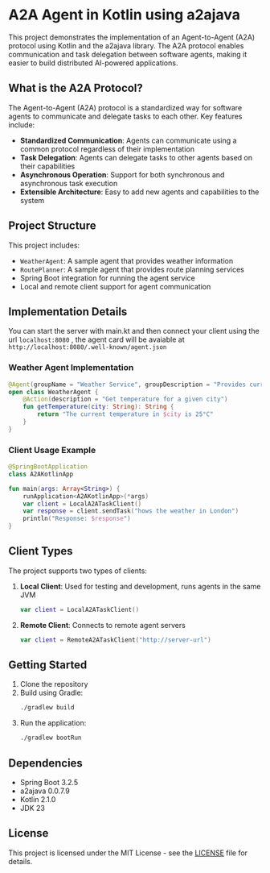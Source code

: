 # A2A Agent in Kotlin using a2ajava

This project demonstrates the implementation of an Agent-to-Agent (A2A) protocol using Kotlin and the a2ajava library. The A2A protocol enables communication and task delegation between software agents, making it easier to build distributed AI-powered applications.

## What is the A2A Protocol?

The Agent-to-Agent (A2A) protocol is a standardized way for software agents to communicate and delegate tasks to each other. Key features include:

- **Standardized Communication**: Agents can communicate using a common protocol regardless of their implementation
- **Task Delegation**: Agents can delegate tasks to other agents based on their capabilities
- **Asynchronous Operation**: Support for both synchronous and asynchronous task execution
- **Extensible Architecture**: Easy to add new agents and capabilities to the system

## Project Structure

This project includes:

- `WeatherAgent`: A sample agent that provides weather information
- `RoutePlanner`: A sample agent that provides route planning services
- Spring Boot integration for running the agent service
- Local and remote client support for agent communication

## Implementation Details

 You can start the server with main.kt and then connect your client using the 
url `localhost:8080`   , the agent card will be avaiable at `http://localhost:8080/.well-known/agent.json`

### Weather Agent Implementation

```kotlin
@Agent(groupName = "Weather Service", groupDescription = "Provides current weather info")
open class WeatherAgent {
    @Action(description = "Get temperature for a given city")
    fun getTemperature(city: String): String {
        return "The current temperature in $city is 25°C"
    }
}
```

### Client Usage Example

```kotlin
@SpringBootApplication
class A2AKotlinApp

fun main(args: Array<String>) {
    runApplication<A2AKotlinApp>(*args)
    var client = LocalA2ATaskClient()
    var response = client.sendTask("hows the weather in London")
    println("Response: $response")
}
```

## Client Types

The project supports two types of clients:

1. **Local Client**: Used for testing and development, runs agents in the same JVM
   ```kotlin
   var client = LocalA2ATaskClient()
   ```

2. **Remote Client**: Connects to remote agent servers
   ```kotlin
   var client = RemoteA2ATaskClient("http://server-url")
   ```

## Getting Started

1. Clone the repository
2. Build using Gradle:
   ```bash
   ./gradlew build
   ```
3. Run the application:
   ```bash
   ./gradlew bootRun
   ```

## Dependencies

- Spring Boot 3.2.5
- a2ajava 0.0.7.9
- Kotlin 2.1.0
- JDK 23

## License

This project is licensed under the MIT License - see the [LICENSE](LICENSE) file for details.